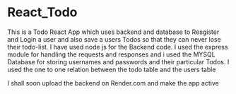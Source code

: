 # React_Todo

This is a Todo React App which uses backend and database to Resgister and Login a user and also save a users Todos so that they can never lose their todo-list.
I have used node js for the Backend code. I used the express module for handling the requests and responses and i used the MYSQL Database for storing usernames and passwords and their particular Todos. I used the one to one relation between the todo table and the users table

I shall soon upload the backend on Render.com and make the app active
